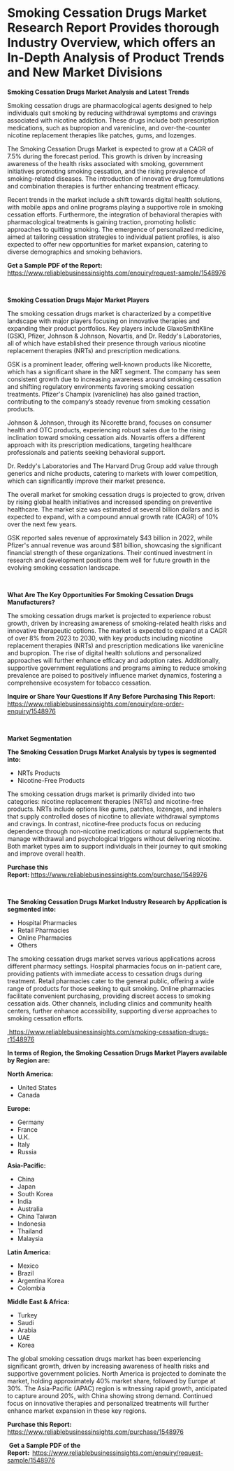 <p><h1>Smoking Cessation Drugs Market Research Report Provides thorough Industry Overview, which offers an In-Depth Analysis of Product Trends and New Market Divisions</h1></p><p><strong>Smoking Cessation Drugs Market Analysis and Latest Trends</strong></p>
<p><p>Smoking cessation drugs are pharmacological agents designed to help individuals quit smoking by reducing withdrawal symptoms and cravings associated with nicotine addiction. These drugs include both prescription medications, such as bupropion and varenicline, and over-the-counter nicotine replacement therapies like patches, gums, and lozenges. </p><p>The Smoking Cessation Drugs Market is expected to grow at a CAGR of 7.5% during the forecast period. This growth is driven by increasing awareness of the health risks associated with smoking, government initiatives promoting smoking cessation, and the rising prevalence of smoking-related diseases. The introduction of innovative drug formulations and combination therapies is further enhancing treatment efficacy. </p><p>Recent trends in the market include a shift towards digital health solutions, with mobile apps and online programs playing a supportive role in smoking cessation efforts. Furthermore, the integration of behavioral therapies with pharmacological treatments is gaining traction, promoting holistic approaches to quitting smoking. The emergence of personalized medicine, aimed at tailoring cessation strategies to individual patient profiles, is also expected to offer new opportunities for market expansion, catering to diverse demographics and smoking behaviors.</p></p>
<p><strong>Get a Sample PDF of the Report:&nbsp;</strong> <a href="https://www.reliablebusinessinsights.com/enquiry/request-sample/1548976?utm_campaign=2265&utm_medium=2&utm_source=Github&utm_content=ia&utm_term=19042025&utm_id=smoking-cessation-drugs">https://www.reliablebusinessinsights.com/enquiry/request-sample/1548976</a></p>
<p>&nbsp;</p>
<p><strong>Smoking Cessation Drugs Major Market Players</strong></p>
<p><p>The smoking cessation drugs market is characterized by a competitive landscape with major players focusing on innovative therapies and expanding their product portfolios. Key players include GlaxoSmithKline (GSK), Pfizer, Johnson & Johnson, Novartis, and Dr. Reddy's Laboratories, all of which have established their presence through various nicotine replacement therapies (NRTs) and prescription medications.</p><p>GSK is a prominent leader, offering well-known products like Nicorette, which has a significant share in the NRT segment. The company has seen consistent growth due to increasing awareness around smoking cessation and shifting regulatory environments favoring smoking cessation treatments. Pfizer's Champix (varenicline) has also gained traction, contributing to the company’s steady revenue from smoking cessation products.</p><p>Johnson & Johnson, through its Nicorette brand, focuses on consumer health and OTC products, experiencing robust sales due to the rising inclination toward smoking cessation aids. Novartis offers a different approach with its prescription medications, targeting healthcare professionals and patients seeking behavioral support. </p><p>Dr. Reddy's Laboratories and The Harvard Drug Group add value through generics and niche products, catering to markets with lower competition, which can significantly improve their market presence. </p><p>The overall market for smoking cessation drugs is projected to grow, driven by rising global health initiatives and increased spending on preventive healthcare. The market size was estimated at several billion dollars and is expected to expand, with a compound annual growth rate (CAGR) of 10% over the next few years. </p><p>GSK reported sales revenue of approximately $43 billion in 2022, while Pfizer's annual revenue was around $81 billion, showcasing the significant financial strength of these organizations. Their continued investment in research and development positions them well for future growth in the evolving smoking cessation landscape.</p></p>
<p>&nbsp;</p>
<p><strong>What Are The Key Opportunities For Smoking Cessation Drugs Manufacturers?</strong></p>
<p><p>The smoking cessation drugs market is projected to experience robust growth, driven by increasing awareness of smoking-related health risks and innovative therapeutic options. The market is expected to expand at a CAGR of over 8% from 2023 to 2030, with key products including nicotine replacement therapies (NRTs) and prescription medications like varenicline and bupropion. The rise of digital health solutions and personalized approaches will further enhance efficacy and adoption rates. Additionally, supportive government regulations and programs aiming to reduce smoking prevalence are poised to positively influence market dynamics, fostering a comprehensive ecosystem for tobacco cessation.</p></p>
<p><strong>Inquire or Share Your Questions If Any Before Purchasing This Report:</strong> <a href="https://www.reliablebusinessinsights.com/enquiry/pre-order-enquiry/1548976?utm_campaign=2265&utm_medium=2&utm_source=Github&utm_content=ia&utm_term=19042025&utm_id=smoking-cessation-drugs">https://www.reliablebusinessinsights.com/enquiry/pre-order-enquiry/1548976</a></p>
<p>&nbsp;</p>
<p><strong>Market Segmentation</strong></p>
<p><strong>The Smoking Cessation Drugs Market Analysis by types is segmented into:</strong></p>
<p><ul><li>NRTs Products</li><li>Nicotine-Free Products</li></ul></p>
<p><p>The smoking cessation drugs market is primarily divided into two categories: nicotine replacement therapies (NRTs) and nicotine-free products. NRTs include options like gums, patches, lozenges, and inhalers that supply controlled doses of nicotine to alleviate withdrawal symptoms and cravings. In contrast, nicotine-free products focus on reducing dependence through non-nicotine medications or natural supplements that manage withdrawal and psychological triggers without delivering nicotine. Both market types aim to support individuals in their journey to quit smoking and improve overall health.</p></p>
<p><strong>Purchase this Report:&nbsp;</strong><a href="https://www.reliablebusinessinsights.com/purchase/1548976?utm_campaign=2265&utm_medium=2&utm_source=Github&utm_content=ia&utm_term=19042025&utm_id=smoking-cessation-drugs">https://www.reliablebusinessinsights.com/purchase/1548976</a></p>
<p>&nbsp;</p>
<p><strong>The Smoking Cessation Drugs Market Industry Research by Application is segmented into:</strong></p>
<p><ul><li>Hospital Pharmacies</li><li>Retail Pharmacies</li><li>Online Pharmacies</li><li>Others</li></ul></p>
<p><p>The smoking cessation drugs market serves various applications across different pharmacy settings. Hospital pharmacies focus on in-patient care, providing patients with immediate access to cessation drugs during treatment. Retail pharmacies cater to the general public, offering a wide range of products for those seeking to quit smoking. Online pharmacies facilitate convenient purchasing, providing discreet access to smoking cessation aids. Other channels, including clinics and community health centers, further enhance accessibility, supporting diverse approaches to smoking cessation efforts.</p></p>
<p><a href="https://www.reliablebusinessinsights.com/smoking-cessation-drugs-r1548976?utm_campaign=2265&utm_medium=2&utm_source=Github&utm_content=ia&utm_term=19042025&utm_id=smoking-cessation-drugs">&nbsp;https://www.reliablebusinessinsights.com/smoking-cessation-drugs-r1548976</a></p>
<p><strong>In terms of Region, the Smoking Cessation Drugs Market Players available by Region are:</strong></p>
<p>
    <p> <strong> North America: </strong>
        <ul>
            <li>United States</li>
            <li>Canada</li>
        </ul>
        </p> 
    <p> <strong> Europe: </strong>
        <ul>
            <li>Germany</li>
            <li>France</li>
            <li>U.K.</li>
            <li>Italy</li>
            <li>Russia</li>
        </ul>
        </p> 
    <p> <strong> Asia-Pacific: </strong>
        <ul>
            <li>China</li>
            <li>Japan</li>
            <li>South Korea</li>
            <li>India</li>
            <li>Australia</li>
            <li>China Taiwan</li>
            <li>Indonesia</li>
            <li>Thailand</li>
            <li>Malaysia</li>
        </ul>
        </p> 
    <p> <strong> Latin America: </strong>
        <ul>
            <li>Mexico</li>
            <li>Brazil</li>
            <li>Argentina Korea</li>
            <li>Colombia</li>
        </ul>
        </p> 
    <p> <strong> Middle East & Africa: </strong>
        <ul>
            <li>Turkey</li>
            <li>Saudi</li>
            <li>Arabia</li>
            <li>UAE</li>
            <li>Korea</li>
        </ul>
    </p>
    </p>
<p><p>The global smoking cessation drugs market has been experiencing significant growth, driven by increasing awareness of health risks and supportive government policies. North America is projected to dominate the market, holding approximately 40% market share, followed by Europe at 30%. The Asia-Pacific (APAC) region is witnessing rapid growth, anticipated to capture around 20%, with China showing strong demand. Continued focus on innovative therapies and personalized treatments will further enhance market expansion in these key regions.</p></p>
<p><strong>Purchase this Report: </strong><a href="https://www.reliablebusinessinsights.com/purchase/1548976?utm_campaign=2265&utm_medium=2&utm_source=Github&utm_content=ia&utm_term=19042025&utm_id=smoking-cessation-drugs">https://www.reliablebusinessinsights.com/purchase/1548976</a></p>
<p>&nbsp;<strong>Get a Sample PDF of the Report:&nbsp;&nbsp;</strong><a href="https://www.reliablebusinessinsights.com/enquiry/request-sample/1548976?utm_campaign=2265&utm_medium=2&utm_source=Github&utm_content=ia&utm_term=19042025&utm_id=smoking-cessation-drugs">https://www.reliablebusinessinsights.com/enquiry/request-sample/1548976</a></p>
<p><strong></strong></p>
<p><p></p><p></p><p></p></p>